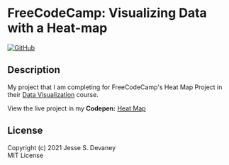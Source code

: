 # FreeCodeCamp: Visualizing Data with a Heat-map

[![GitHub](https://img.shields.io/github/license/jessesdevaney/freecodecamp-heat-map?style=flat-square)](https://github.com/jessesdevaney/freecodecamp-heat-map/blob/main/LICENSE)

## Description

My project that I am completing for FreeCodeCamp's Heat Map Project in their [Data Visualization](https://www.freecodecamp.org/learn/data-visualization/) course.

View the live project in my **Codepen:** [Heat Map](https://codepen.io/jessesdevaney/full/dyvOYbb)

## License

Copyright (c) 2021 Jesse S. Devaney  
MIT License
